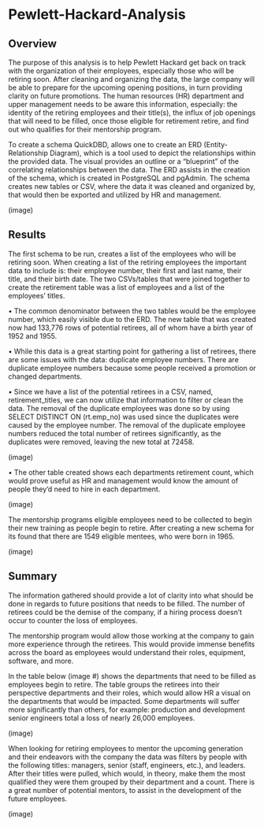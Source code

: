 # Pewlett-Hackard-Analysis

## Overview

The purpose of this analysis is to help Pewlett Hackard get back on track with the organization of their employees, especially those who will be retiring soon. After cleaning and organizing the data, the large company will be able to prepare for the upcoming opening positions, in turn providing clarity on future promotions.  The human resources (HR) department and upper management needs to be aware this information, especially: the identity of the retiring employees and their title(s), the influx of job openings that will need to be filled, once those eligible for retirement retire, and find out who qualifies for their mentorship program. 


To create a schema QuickDBD, allows one to create an ERD (Entity-Relationship Diagram), which is a tool used to depict the relationships within the provided data. The visual provides an outline or a “blueprint” of the correlating relationships between the data.  The ERD assists in the creation of the schema, which is created in PostgreSQL and pgAdmin. The schema creates new tables or CSV, where the data it was cleaned and organized by, that would then be exported and utilized by HR and management. 

(image)

## Results

The first schema to be run, creates a list of the employees who will be retiring soon. When creating a list of the retiring employees the important data to include is: their employee number, their first and last name, their title, and their birth date. The two CSVs/tables that were joined together to create the retirement table was a list of employees and a list of the employees’ titles.

•	 The common denominator between the two tables would be the employee number, which easily visible due to the ERD.  The new table that was created now had 133,776 rows of potential retirees, all of whom have a birth year of 1952 and 1955.

•	 While this data is a great starting point for gathering a list of retirees, there are some issues with the data: duplicate employee numbers. There are duplicate employee numbers because some people received a promotion or changed departments. 

•	Since we have a list of the potential retirees in a CSV, named, retirement_titles, we can now utilize that information to filter or clean the data. The removal of the duplicate employees was done so by using SELECT DISTINCT ON (rt.emp_no) was used since the duplicates were caused by the employee number. The removal of the duplicate employee numbers reduced the total number of retirees significantly, as the duplicates were removed, leaving the new total at 72458.

(image)

•	 The other table created shows each departments retirement count, which would prove useful as HR and management would know the amount of people they’d need to hire in each department.

(image)

The mentorship programs eligible employees need to be collected to begin their new training as people begin to retire. After creating a new schema for its found that there are 1549 eligible mentees, who were born in 1965. 

(image)

## Summary 

The information gathered should provide a lot of clarity into what should be done in regards to future positions that needs to be filled. The number of retirees could be the demise of the company, if a hiring process doesn’t occur to counter the loss of employees. 

The mentorship program would allow those working at the company to gain more experience through the retirees. This would provide immense benefits across the board as employees would understand their roles, equipment, software, and more. 

In the table below (image #) shows the departments that need to be filled as employees begin to retire. The table groups the retirees into their perspective departments and their roles, which would allow HR a visual on the departments that would be impacted. Some departments will suffer more significantly than others, for example: production and development senior engineers total a loss of nearly 26,000 employees.

(image)

When looking for retiring employees to mentor the upcoming generation and their endeavors with the company the data was filters by people with the following titles: managers, senior (staff, engineers, etc.), and leaders. After their titles were pulled, which would, in theory, make them the most qualified they were them grouped by their department and a count. There is a great number of potential mentors, to assist in the development of the future employees. 

(image)
 
